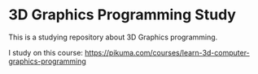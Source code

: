 # 3D Graphics Programming Study

This is a studying repository about 3D Graphics programming. 

I study on this course: https://pikuma.com/courses/learn-3d-computer-graphics-programming